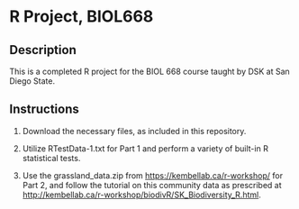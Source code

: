 # R Project, BIOL668
## Description
This is a completed R project for the BIOL 668 course taught by DSK at San Diego State.

## Instructions
1) Download the necessary files, as included in this repository.
   
2)  Utilize RTestData-1.txt for Part 1 and perform a variety of built-in R statistical tests.
   
3) Use the grassland_data.zip from https://kembellab.ca/r-workshop/ for Part 2, and follow the tutorial on this community data as prescribed at http://kembellab.ca/r-workshop/biodivR/SK_Biodiversity_R.html.

